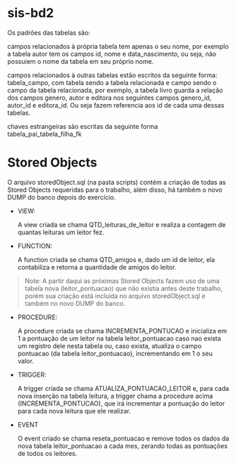 # sis-bd2

Os padrões das tabelas são:

campos relacionados à própria tabela tem apenas o seu nome, por exemplo a tabela autor tem os campos id, nome e data_nascimento, ou seja, não possuiem o nome da tabela em seu próprio nome.

campos relacionados à outras tabelas estão escritos da seguinte forma: tabela_campo, com tabela sendo a tabela relacionada e campo sendo o campo da tabela relacionada, por exemplo, a tabela livro guarda a relação dos campos genero, autor e editora nos seguintes campos genero_id, autor_id e editora_id. Ou seja fazem referencia aos id de cada uma dessas tabelas.

chaves estrangeiras são escritas da seguinte forma tabela_pai_tabela_filha_fk


# Stored Objects

O arquivo storedObject.sql (na pasta scripts) contém a criação de todas as Stored Objects requeridas para o trabalho, além disso, há também o novo DUMP do banco depois do exercício.


- VIEW: 

  A view criada se chama QTD_leituras_de_leitor e realiza a contagem de quantas leituras um leitor fez.
  
  
- FUNCTION:

  A function criada se chama QTD_amigos e, dado um id de leitor, ela contabiliza e retorna a quantidade de amigos do leitor.
  
> Note: A partir daqui as próximas Stored Objects fazem uso de uma tabela nova (leitor_pontuacao) que não existia antes deste trabalho, porém sua criação está incluida no arquivo storedObject.sql e também no novo DUMP do banco.

- PROCEDURE:

  A procedure criada se chama INCREMENTA_PONTUCAO e inicializa em 1 a pontuação de um leitor na tabela leitor_pontuacao caso nao exista um registro dele nesta tabela ou, caso exista, atualiza o campo pontuacao (da tabela leitor_pontuacao), incrementando em 1 o seu valor.
  

- TRIGGER:
  
  A trigger criada se chama ATUALIZA_PONTUACAO_LEITOR e, para cada nova inserção na tabela leitura, a trigger chama a procedure acima (INCREMENTA_PONTUCAO), que irá incrementar a pontuação do leitor para cada nova leitura que ele realizar.

- EVENT

  O event  criado se chama reseta_pontuacao e remove todos os dados da nova tabela leitor_pontuacao a cada mes, zerando todas as pontuações de todos os leitores.
